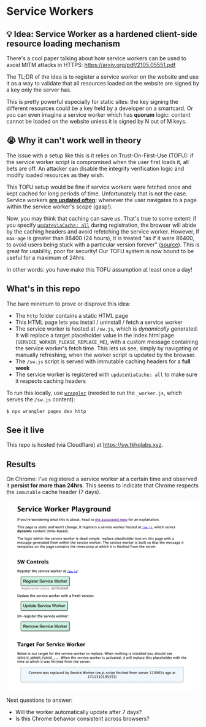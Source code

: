 # Service Workers

## 💡 Idea: Service Worker as a hardened client-side resource loading mechanism

There's a cool paper talking about how service workers can be used to avoid MITM attacks in HTTPS: https://arxiv.org/pdf/2105.05551.pdf

The TL;DR of the idea is to register a service worker on the website and use it as a way to validate that all resources loaded on the website are signed by a key only the server has.

This is pretty powerful especially for static sites: the key signing the different resources could be a key held by a developer on a smartcard. Or you can even imagine a service worker which has **quorum** logic: content cannot be loaded on the website unless it is signed by N out of M keys.

## 😭 Why it can't work well in theory

The issue with a setup like this is it relies on Trust-On-First-Use (TOFU): if the service worker script is compromised when the user first loads it, all bets are off. An attacker can disable the integrity verification logic and modify loaded resources as they wish.

This TOFU setup would be fine if service workers were fetched once and kept cached for long periods of time. Unfortunately that is not the case. Service workers [**are updated often**](https://developer.chrome.com/docs/workbox/service-worker-lifecycle#when_updates_happen): whenever the user navigates to a page within the service worker's scope (gasp!).

Now, you may think that caching can save us. That's true to some extent: if you specify [`updateViaCache: all`](https://developer.chrome.com/blog/fresher-sw#updateviacache) during registration, the browser will abide by the caching headers and avoid refetching the service worker. However, if `max-age` is greater than 86400 (24 hours), it is treated "as if it were 86400, to avoid users being stuck with a particular version forever" ([source](https://developer.chrome.com/blog/fresher-sw#whats_changing)). This is great for usability, poor for security! Our TOFU system is now bound to be useful for a maximum of 24hrs.

In other words: you have make this TOFU assumption at least once a day!

## What's in this repo

The bare minimum to prove or disprove this idea:

* The `http` folder contains a static HTML page
* This HTML page lets you install / uninstall / fetch a service worker
* The service worker is hosted at `/sw.js`, which is *dynamically* generated. It will replace a target placeholder value in the index.html page (`SERVICE_WORKER_PLEASE_REPLACE_ME`), with a custom message containing the service worker's fetch time. This lets us see, simply by navigating or manually refreshing, when the worker script is updated by the browser.
* The `/sw.js` script is served with immutable caching headers for a **full week**
* The service worker is registered with `updateViaCache: all` to make sure it respects caching headers

To run this locally, use [`wrangler`](https://developers.cloudflare.com/workers/wrangler/) (needed to run the `_worker.js`, which serves the `/sw.js` content):
```
$ npx wrangler pages dev http
```

## See it live

This repo is hosted (via Cloudflare) at https://sw.tkhqlabs.xyz.

## Results

On Chrome: I've registered a service worker at a certain time and observed it **persist for more than 24hrs**. This seems to indicate that Chrome respects the `immutable` cache header (7 days).

<img src="./img/worker_persisting_past_24hrs.png" width="800">

Next questions to answer:

* Will the worker automatically update after 7 days?
* Is this Chrome behavior consistent across browsers?
